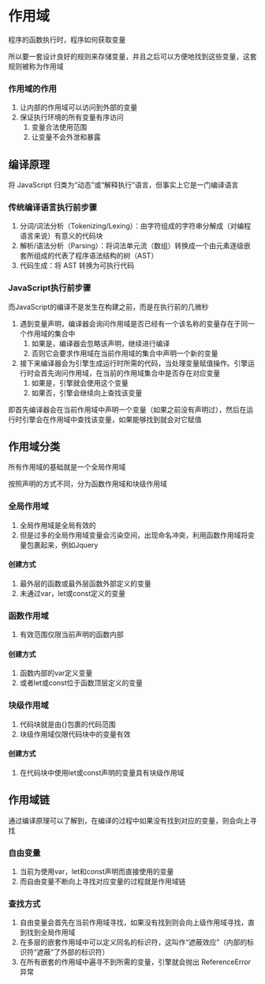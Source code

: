 # 作用域

程序的函数执行时，程序如何获取变量

所以要一套设计良好的规则来存储变量，并且之后可以方便地找到这些变量，这套规则被称为作用域

### 作用域的作用

1. 让内部的作用域可以访问到外部的变量
2. 保证执行环境的所有变量有序访问
   1. 变量合法使用范围
   2. 让变量不会外泄和暴露

## 编译原理

将 JavaScript 归类为“动态”或“解释执行”语言，但事实上它是一门编译语言

### 传统编译语言执行前步骤

1. 分词/词法分析（Tokenizing/Lexing）：由字符组成的字符串分解成（对编程语言来说）有意义的代码块
2. 解析/语法分析（Parsing）：将词法单元流（数组）转换成一个由元素逐级嵌套所组成的代表了程序语法结构的树（AST）
3. 代码生成：将 AST 转换为可执行代码

### JavaScript执行前步骤

而JavaScript的编译不是发生在构建之前，而是在执行前的几微秒

1. 遇到变量声明，编译器会询问作用域是否已经有一个该名称的变量存在于同一个作用域的集合中
   1. 如果是，编译器会忽略该声明，继续进行编译
   2. 否则它会要求作用域在当前作用域的集合中声明一个新的变量
2. 接下来编译器会为引擎生成运行时所需的代码，当处理变量赋值操作。引擎运行时会首先询问作用域，在当前的作用域集合中是否存在对应变量
   1. 如果是，引擎就会使用这个变量
   2. 如果否，引擎会继续向上查找该变量

即首先编译器会在当前作用域中声明一个变量（如果之前没有声明过），然后在运行时引擎会在作用域中查找该变量，如果能够找到就会对它赋值

## 作用域分类

所有作用域的基础就是一个全局作用域

按照声明的方式不同，分为函数作用域和块级作用域

### 全局作用域

1. 全局作用域是全局有效的
2. 但是过多的全局作用域变量会污染空间，出现命名冲突，利用函数作用域将变量包裹起来，例如Jquery

#### 创建方式

1. 最外层的函数或最外层函数外部定义的变量
2. 未通过var，let或const定义的变量

### 函数作用域

1. 有效范围仅限当前声明的函数内部

#### 创建方式

1. 函数内部的var定义变量
2. 或者let或const位于函数顶层定义的变量

### 块级作用域

1. 代码块就是由{}包裹的代码范围
2. 块级作用域仅限代码块中的变量有效

#### 创建方式

1. 在代码块中使用let或const声明的变量具有块级作用域

## 作用域链

通过编译原理可以了解到，在编译的过程中如果没有找到对应的变量，则会向上寻找

### 自由变量

1. 当前为使用var，let和const声明而直接使用的变量
2. 而自由变量不断向上寻找对应变量的过程就是作用域链

### 查找方式

1. 自由变量会首先在当前作用域寻找，如果没有找到则会向上级作用域寻找，直到找到全局作用域
2. 在多层的嵌套作用域中可以定义同名的标识符，这叫作“遮蔽效应”（内部的标识符“遮蔽”了外部的标识符）
3. 在所有嵌套的作用域中遍寻不到所需的变量，引擎就会抛出 ReferenceError异常

